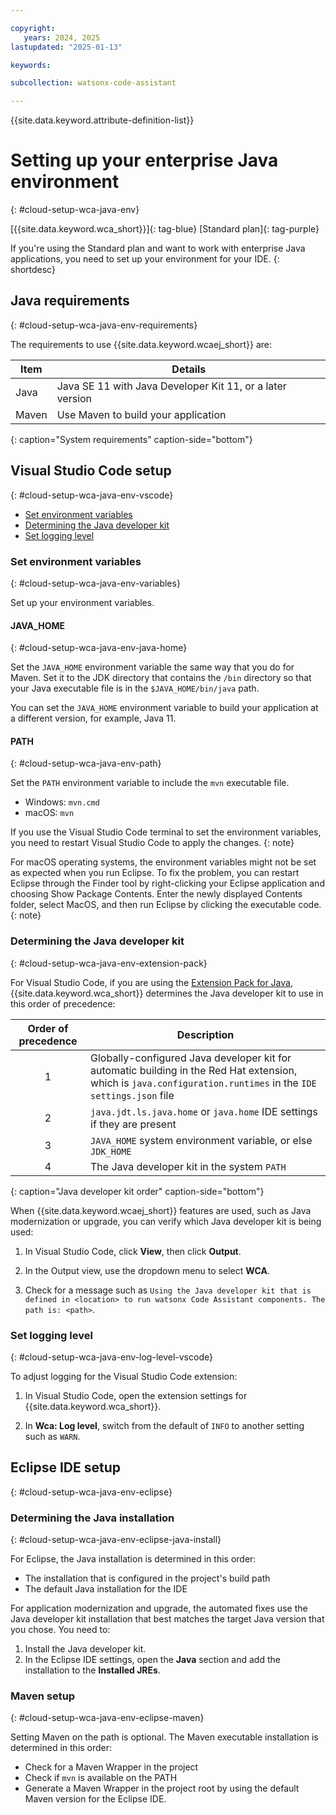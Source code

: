 ```yaml
---

copyright:
   years: 2024, 2025
lastupdated: "2025-01-13"

keywords:

subcollection: watsonx-code-assistant

---
```


{{site.data.keyword.attribute-definition-list}}

# Setting up your enterprise Java environment
{: #cloud-setup-wca-java-env}

[{{site.data.keyword.wca_short}}]{: tag-blue} [Standard plan]{: tag-purple} 

If you're using the Standard plan and want to work with enterprise Java applications, you need to set up your environment for your IDE.
{: shortdesc}

## Java requirements
{: #cloud-setup-wca-java-env-requirements}

The requirements to use {{site.data.keyword.wcaej_short}} are:

| Item | Details |
| --- | --- |
| Java | Java SE 11 with Java Developer Kit 11, or a later version |
| Maven | Use Maven to build your application |
{: caption="System requirements" caption-side="bottom"}

## Visual Studio Code setup
{: #cloud-setup-wca-java-env-vscode}

- [Set environment variables](#cloud-setup-wca-java-env-variables)
- [Determining the Java developer kit](#cloud-setup-wca-java-env-extension-pack)
- [Set logging level](#cloud-setup-wca-java-env-log-level-vscode)

### Set environment variables
{: #cloud-setup-wca-java-env-variables}

Set up your environment variables.

#### JAVA_HOME
{: #cloud-setup-wca-java-env-java-home}

Set the `JAVA_HOME` environment variable the same way that you do for Maven. Set it to the JDK directory that contains the `/bin` directory so that your Java executable file is in the `$JAVA_HOME/bin/java` path.

You can set the `JAVA_HOME` environment variable to build your application at a different version, for example, Java 11.

#### PATH
{: #cloud-setup-wca-java-env-path}

Set the `PATH` environment variable to include the `mvn` executable file.
- Windows: `mvn.cmd`
- macOS: `mvn`

If you use the Visual Studio Code terminal to set the environment variables, you need to restart Visual Studio Code to apply the changes.
{: note}

For macOS operating systems, the environment variables might not be set as expected when you run Eclipse. To fix the problem, you can restart Eclipse through the Finder tool by right-clicking your Eclipse application and choosing Show Package Contents. Enter the newly displayed Contents folder, select MacOS, and then run Eclipse by clicking the executable code.
{: note}

### Determining the Java developer kit
{: #cloud-setup-wca-java-env-extension-pack}

For Visual Studio Code, if you are using the [Extension Pack for Java](https://marketplace.visualstudio.com/items?itemName=vscjava.vscode-java-pack), {{site.data.keyword.wca_short}} determines the Java developer kit to use in this order of precedence:



| Order of precedence | Description |
| :---: | --- |
| 1 | Globally-configured Java developer kit for automatic building in the Red Hat extension, which is `java.configuration.runtimes` in the `IDE settings.json` file |
| 2 | `java.jdt.ls.java.home` or `java.home` IDE settings if they are present |
| 3 | `JAVA_HOME` system environment variable, or else `JDK_HOME` |
| 4 | The Java developer kit in the system `PATH` |
{: caption="Java developer kit order" caption-side="bottom"}

When {{site.data.keyword.wcaej_short}} features are used, such as Java modernization or upgrade, you can verify which Java developer kit is being used:

1. In Visual Studio Code, click **View**, then click **Output**.

1. In the Output view, use the dropdown menu to select **WCA**.

1. Check for a message such as `Using the Java developer kit that is defined in <location> to run watsonx Code Assistant components. The path is: <path>`.



### Set logging level
{: #cloud-setup-wca-java-env-log-level-vscode}

To adjust logging for the Visual Studio Code extension:

1. In Visual Studio Code, open the extension settings for {{site.data.keyword.wca_short}}.

1. In **Wca: Log level**, switch from the default of `INFO` to another setting such as `WARN`.

## Eclipse IDE setup
{: #cloud-setup-wca-java-env-eclipse}

### Determining the Java installation
{: #cloud-setup-wca-java-env-eclipse-java-install}

For Eclipse, the Java installation is determined in this order:
- The installation that is configured in the project's build path
- The default Java installation for the IDE

For application modernization and upgrade, the automated fixes use the Java developer kit installation that best matches the target Java version that you chose. You need to:
1. Install the Java developer kit.
1. In the Eclipse IDE settings, open the **Java** section and add the installation to the **Installed JREs**.

### Maven setup
{: #cloud-setup-wca-java-env-eclipse-maven}

Setting Maven on the path is optional. The Maven executable installation is determined in this order:
- Check for a Maven Wrapper in the project
- Check if `mvn` is available on the PATH
- Generate a Maven Wrapper in the project root by using the default Maven version for the Eclipse IDE.
